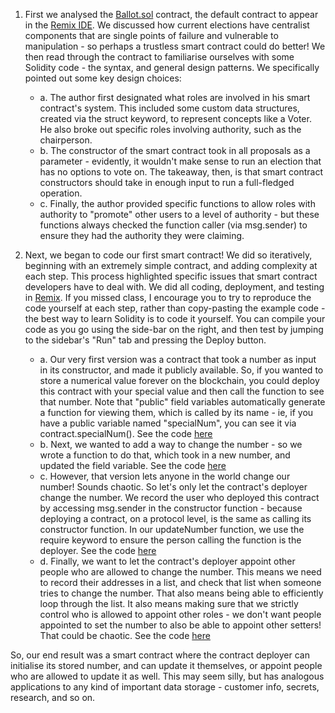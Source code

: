 1. First we analysed the [Ballot.sol](https://solidity.readthedocs.io/en/v0.4.25/solidity-by-example.html) contract, the default contract to appear in the [Remix IDE](http://remix.ethereum.org/). We discussed how current elections have centralist components that are single points of failure and vulnerable to manipulation - so perhaps a trustless smart contract could do better! We then read through the contract to familiarise ourselves with some Solidity code - the syntax, and general design patterns. We specifically pointed out some key design choices:
     - a. The author first designated what roles are involved in his smart contract's system. This included some custom data structures, created via the struct keyword, to represent concepts like a Voter. He also broke out specific roles involving authority, such as the chairperson.
     - b. The constructor of the smart contract took in all proposals as a parameter - evidently, it wouldn't make sense to run an election that has no options to vote on. The takeaway, then, is that smart contract constructors should take in enough input to run a full-fledged operation.
     - c. Finally, the author provided specific functions to allow roles with authority to "promote" other users to a level of authority - but these functions always checked the function caller (via msg.sender) to ensure they had the authority they were claiming.

2. Next, we began to code our first smart contract! We did so iteratively, beginning with an extremely simple contract, and adding complexity at each step. This process highlighted specific issues that smart contract developers have to deal with. We did all coding, deployment, and testing in [Remix](http://remix.ethereum.org/). If you missed class, I encourage you to try to reproduce the code yourself at each step, rather than copy-pasting the example code - the best way to learn Solidity is to code it yourself. You can compile your code as you go using the side-bar on the right, and then test by jumping to the sidebar's "Run" tab and pressing the Deploy button.
     - a. Our very first version was a contract that took a number as input in its constructor, and made it publicly available. So, if you wanted to store a numerical value forever on the blockchain, you could deploy this contract with your special value and then call the function to see that number. Note that "public" field variables automatically generate a function for viewing them, which is called by its name - ie, if you have a public variable named "specialNum", you can see it via contract.specialNum(). See the code [here](https://github.com/NEUCryptocurrency/DecDevClass/blob/master/Oct20/Storage1.sol)
    - b. Next, we wanted to add a way to change the number - so we wrote a function to do that, which took in a new number, and updated the field variable. See the code [here](https://github.com/NEUCryptocurrency/DecDevClass/blob/master/Oct20/Storage2.sol)
    - c. However, that version lets anyone in the world change our number! Sounds chaotic. So let's only let the contract's deployer change the number. We record the user who deployed this contract by accessing msg.sender in the constructor function - because deploying a contract, on a protocol level, is the same as calling its constructor function. In our updateNumber function, we use the require keyword to ensure the person calling the function is the deployer. See the code [here](https://github.com/NEUCryptocurrency/DecDevClass/blob/master/Oct20/Storage3.sol)
     - d. Finally, we want to let the contract's deployer appoint other people who are allowed to change the number. This means we need to record their addresses in a list, and check that list when someone tries to change the number. That also means being able to efficiently loop through the list. It also means making sure that we strictly control who is allowed to appoint other roles - we don't want people appointed to set the number to also be able to appoint other setters! That could be chaotic. See the code [here](https://github.com/NEUCryptocurrency/DecDevClass/blob/master/Oct20/Storage4.sol)

So, our end result was a smart contract where the contract deployer can initialise its stored number, and can update it themselves, or appoint people who are allowed to update it as well. This may seem silly, but has analogous applications to any kind of important data storage - customer info, secrets, research, and so on.
